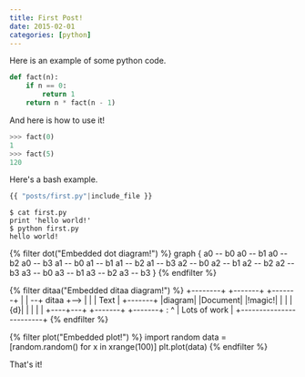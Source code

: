 ```yaml
---
title: First Post!
date: 2015-02-01
categories: [python]
---
```


Here is an example of some python code.

```python
def fact(n):
    if n == 0:
        return 1
    return n * fact(n - 1)
```

And here is how to use it!

```python
>>> fact(0)
1
>>> fact(5)
120
```

Here's a bash example.

```python
{{ "posts/first.py"|include_file }}
```

```{.terminal}
$ cat first.py
print 'hello world!'
$ python first.py
hello world!
```

{% filter dot("Embedded dot diagram!") %}
graph {
    a0 -- b0
    a0 -- b1
    a0 -- b2
    a0 -- b3
    a1 -- b0
    a1 -- b1
    a1 -- b2
    a1 -- b3
    a2 -- b0
    a2 -- b1
    a2 -- b2
    a2 -- b3
    a3 -- b0
    a3 -- b1
    a3 -- b2
    a3 -- b3
}
{% endfilter %}

{% filter ditaa("Embedded ditaa diagram!") %}
    +--------+   +-------+    +-------+
    |        | --+ ditaa +--> |       |
    |  Text  |   +-------+    |diagram|
    |Document|   |!magic!|    |       |
    |     {d}|   |       |    |       |
    +----+---+   +-------+    +-------+
         :                        ^
         |      Lots of work      |
         +------------------------+
{% endfilter %}

{% filter plot("Embedded plot!") %}
import random
data = [random.random() for x in xrange(100)]
plt.plot(data)
{% endfilter %}

That's it!
